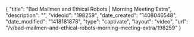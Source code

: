 {
    "title": "Bad Mailmen and Ethical Robots | Morning Meeting Extra",
    "description": "",
    "videoid": "198259",
    "date_created": "1408046548",
    "date_modified": "1418181878",
    "type": "captivate",
    "layout": "video",
    "url": "\/v\/bad-mailmen-and-ethical-robots-morning-meeting-extra\/198259"
}